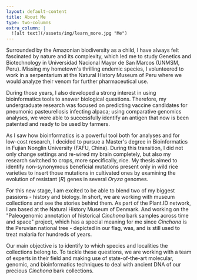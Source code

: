 ```yaml
---
layout: default-content
title: About Me
type: two-columns
extra_column: |
  ![alt text](/assets/img/learn_more.jpg "Me")
---
```


Surrounded by the Amazonian biodiversity as a child, I have always felt fascinated by nature and its complexity, which led me to study Genetics and Biotechnology in Universidad Nacional Mayor de San Marcos (UNMSM, Peru). Missing my hometown's thrilling endemic species, I volunteered to work in a serpentarium at the Natural History Museum of Peru where we would analyze their venom for further pharmaceutical use.

During those years, I also developed a strong interest in using bioinformatics tools to answer biological questions. Therefore, my undergraduate research was focused on predicting vaccine candidates for pneumonic pasteurellosis infecting alpaca; using comparative genomics analyses, we were able to successfully identify an antigen that now is been patented and ready to be used by farmers.

As I saw how bioinformatics is a powerful tool both for analyses and for low-cost research, I decided to pursue a Master's degree in Bioinformatics in Fujian Nonglin University (FAFU, China). During this transition, I did not only change settings and re-wired my brain completely, but also my research switched to crops, more specifically, rice. My thesis aimed to identify non-synonymous beneficial mutations present only in wild rice varieties to insert those mutations in cultivated ones by examining the evolution of resistant (_R_) genes in several _Oryza_ genomes.

For this new stage, I am excited to be able to blend two of my biggest passions - history and biology. In short, we are working with museum collections and see the stories behind them. As part of the Plant.ID network, I am based at the Natural History Museum of Denmark. And working on the "Paleogenomic annotation of historical _Cinchona_ bark samples across time and space" project, which has a special meaning for me since _Cinchona_ is the Peruvian national tree - depicted in our flag, was, and is still used to treat malaria for hundreds of years.

Our main objective is to identify to which species and localities the collections belong to. To tackle these questions, we are working with a team of experts in their field and making use of state-of-the-art molecular, genomic, and bioinformatics techniques to deal with ancient DNA of our precious _Cinchona_ bark collections.